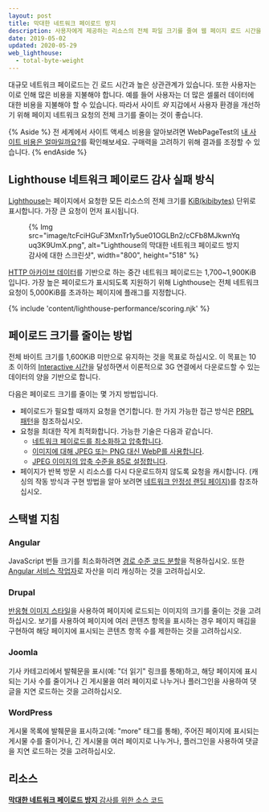 ```yaml
---
layout: post
title: 막대한 네트워크 페이로드 방지
description: 사용자에게 제공하는 리소스의 전체 파일 크기를 줄여 웹 페이지 로드 시간을 개선하는 방법에 대해 알아봅니다.
date: 2019-05-02
updated: 2020-05-29
web_lighthouse:
  - total-byte-weight
---
```


대규모 네트워크 페이로드는 긴 로드 시간과 높은 상관관계가 있습니다. 또한 사용자는 이로 인해 많은 비용을 지불해야 합니다. 예를 들어 사용자는 더 많은 셀룰러 데이터에 대한 비용을 지불해야 할 수 있습니다. 따라서 사이트 *와* 지갑에서 사용자 환경을 개선하기 위해 페이지 네트워크 요청의 전체 크기를 줄이는 것이 좋습니다.

{% Aside %} 전 세계에서 사이트 액세스 비용을 알아보려면 WebPageTest의 [내 사이트 비용은 얼마일까요?](https://whatdoesmysitecost.com/)를 확인해보세요. 구매력을 고려하기 위해 결과를 조정할 수 있습니다. {% endAside %}

## Lighthouse 네트워크 페이로드 감사 실패 방식

[Lighthouse](https://developer.chrome.com/docs/lighthouse/overview/)는 페이지에서 요청한 모든 리소스의 전체 크기를 [KiB(kibibytes)](https://en.wikipedia.org/wiki/Kibibyte) 단위로 표시합니다. 가장 큰 요청이 먼저 표시됩니다.

<figure>{% Img src="image/tcFciHGuF3MxnTr1y5ue01OGLBn2/cCFb8MJkwnYquq3K9UmX.png", alt="Lighthouse의 막대한 네트워크 페이로드 방지 감사에 대한 스크린샷", width="800", height="518" %}</figure>

[HTTP 아카이브 데이터](https://httparchive.org/reports/state-of-the-web?start=latest#bytesTotal)를 기반으로 하는 중간 네트워크 페이로드는 1,700~1,900KiB입니다. 가장 높은 페이로드가 표시되도록 지원하기 위해 Lighthouse는 전체 네트워크 요청이 5,000KiB를 초과하는 페이지에 플래그를 지정합니다.

{% include 'content/lighthouse-performance/scoring.njk' %}

## 페이로드 크기를 줄이는 방법

전체 바이트 크기를 1,600KiB 미만으로 유지하는 것을 목표로 하십시오. 이 목표는 10초 이하의 [Interactive 시간](/tti/)을 달성하면서 이론적으로 3G 연결에서 다운로드할 수 있는 데이터의 양을 기반으로 합니다.

다음은 페이로드 크기를 줄이는 몇 가지 방법입니다.

- 페이로드가 필요할 때까지 요청을 연기합니다. 한 가지 가능한 접근 방식은 [PRPL 패턴](/apply-instant-loading-with-prpl)을 참조하십시오.
- 요청을 최대한 작게 최적화합니다. 가능한 기술은 다음과 같습니다.
    - [네트워크 페이로드를 최소화하고 압축합니다](/reduce-network-payloads-using-text-compression).
    - [이미지에 대해 JPEG 또는 PNG 대신 WebP를 사용합니다](/serve-images-webp).
    - [JPEG 이미지의 압축 수준을 85로 설정합니다](/use-imagemin-to-compress-images).
- 페이지가 반복 방문 시 리소스를 다시 다운로드하지 않도록 요청을 캐시합니다. (캐싱의 작동 방식과 구현 방법을 알아 보려면 [네트워크 안정성 랜딩 페이지)](/reliable)를 참조하십시오.

## 스택별 지침

### Angular

JavaScript 번들 크기를 최소화하려면 [경로 수준 코드 분할](/route-level-code-splitting-in-angular/)을 적용하십시오. 또한 [Angular 서비스 작업자](/precaching-with-the-angular-service-worker/)로 자산을 미리 캐싱하는 것을 고려하십시오.

### Drupal

[반응형 이미지 스타일](https://www.drupal.org/docs/8/mobile-guide/responsive-images-in-drupal-8)을 사용하여 페이지에 로드되는 이미지의 크기를 줄이는 것을 고려하십시오. 보기를 사용하여 페이지에 여러 콘텐츠 항목을 표시하는 경우 페이지 매김을 구현하여 해당 페이지에 표시되는 콘텐츠 항목 수를 제한하는 것을 고려하십시오.

### Joomla

기사 카테고리에서 발췌문을 표시(예: "더 읽기" 링크를 통해)하고, 해당 페이지에 표시되는 기사 수를 줄이거나 긴 게시물을 여러 페이지로 나누거나 플러그인을 사용하여 댓글을 지연 로드하는 것을 고려하십시오.

### WordPress

게시물 목록에 발췌문을 표시하고(예: "more" 태그를 통해), 주어진 페이지에 표시되는 게시물 수를 줄이거나, 긴 게시물을 여러 페이지로 나누거나, 플러그인을 사용하여 댓글을 지연 로드하는 것을 고려하십시오.

## 리소스

[**막대한 네트워크 페이로드 방지** 감사를 위한 소스 코드](https://github.com/GoogleChrome/lighthouse/blob/master/core/audits/byte-efficiency/total-byte-weight.js)
